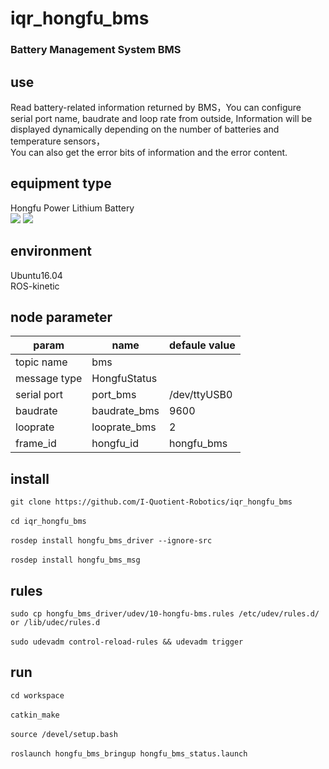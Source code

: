 # iqr_hongfu_bms
### Battery Management System BMS
## use
Read battery-related information returned by BMS，You can configure serial port name, baudrate and loop rate from outside,
Information will be displayed dynamically depending on the number of batteries and temperature sensors，\
You can also get the error bits of information and the error content.
## equipment type
Hongfu Power Lithium Battery\
![](https://github.com/I-Quotient-Robotics/iqr_hongfu_bms/blob/master/type_pic/144283718.jpg)
![](https://github.com/I-Quotient-Robotics/iqr_hongfu_bms/blob/master/type_pic/60348685.jpg)

## environment
Ubuntu16.04\
ROS-kinetic
## node parameter
|param|name|defaule value|
|--|--|--|
|topic name|bms|
|message type|HongfuStatus|
|serial port|port_bms|/dev/ttyUSB0|
|baudrate|baudrate_bms|9600|
|looprate|looprate_bms|2|
|frame_id|hongfu_id|hongfu_bms|
## install
`git clone https://github.com/I-Quotient-Robotics/iqr_hongfu_bms`\
\
`cd iqr_hongfu_bms`\
\
`rosdep install hongfu_bms_driver --ignore-src`\
\
`rosdep install hongfu_bms_msg`
## rules
`sudo cp hongfu_bms_driver/udev/10-hongfu-bms.rules /etc/udev/rules.d/ or /lib/udec/rules.d`\
\
`sudo udevadm control-reload-rules && udevadm trigger`
## run
`cd workspace`\
\
`catkin_make`\
\
`source /devel/setup.bash`\
\
`roslaunch hongfu_bms_bringup hongfu_bms_status.launch`


